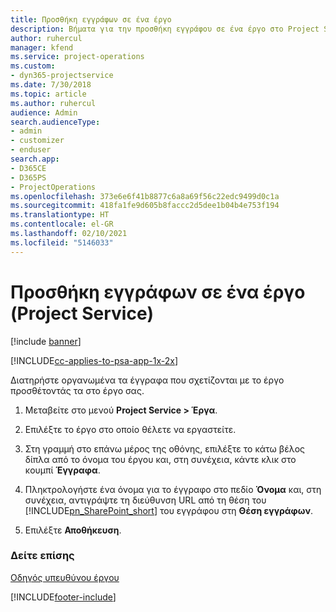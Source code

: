 ```yaml
---
title: Προσθήκη εγγράφων σε ένα έργο
description: Βήματα για την προσθήκη εγγράφου σε ένα έργο στο Project Service
author: ruhercul
manager: kfend
ms.service: project-operations
ms.custom:
- dyn365-projectservice
ms.date: 7/30/2018
ms.topic: article
ms.author: ruhercul
audience: Admin
search.audienceType:
- admin
- customizer
- enduser
search.app:
- D365CE
- D365PS
- ProjectOperations
ms.openlocfilehash: 373e6e6f41b8877c6a8a69f56c22edc9499d0c1a
ms.sourcegitcommit: 418fa1fe9d605b8faccc2d5dee1b04b4e753f194
ms.translationtype: HT
ms.contentlocale: el-GR
ms.lasthandoff: 02/10/2021
ms.locfileid: "5146033"
---
```

# <a name="add-documents-to-a-project-project-service"></a>Προσθήκη εγγράφων σε ένα έργο (Project Service)

[!include [banner](../includes/psa-now-project-operations.md)]

[!INCLUDE[cc-applies-to-psa-app-1x-2x](../includes/cc-applies-to-psa-app-1x-2x.md)]

Διατηρήστε οργανωμένα τα έγγραφα που σχετίζονται με το έργο προσθέτοντάς τα στο έργο σας.  
  
1. Μεταβείτε στο μενού **Project Service > Έργα**.  
  
2. Επιλέξτε το έργο στο οποίο θέλετε να εργαστείτε.  
  
3. Στη γραμμή στο επάνω μέρος της οθόνης, επιλέξτε το κάτω βέλος δίπλα από το όνομα του έργου και, στη συνέχεια, κάντε κλικ στο κουμπί **Έγγραφα**.  
  
4. Πληκτρολογήστε ένα όνομα για το έγγραφο στο πεδίο **Όνομα** και, στη συνέχεια, αντιγράψτε τη διεύθυνση URL από τη θέση του [!INCLUDE[pn_SharePoint_short](../includes/pn-sharepoint-short.md)] του εγγράφου στη **Θέση εγγράφων**.  
  
5. Επιλέξτε **Αποθήκευση**.  
  
### <a name="see-also"></a>Δείτε επίσης  
 [Οδηγός υπευθύνου έργου](../psa/project-manager-guide.md)


[!INCLUDE[footer-include](../includes/footer-banner.md)]